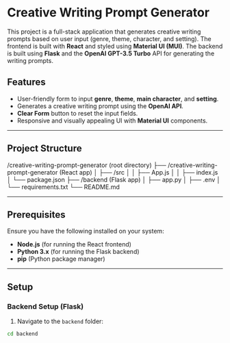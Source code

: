 # Creative Writing Prompt Generator

This project is a full-stack application that generates creative writing prompts based on user input (genre, theme, character, and setting). The frontend is built with **React** and styled using **Material UI (MUI)**. The backend is built using **Flask** and the **OpenAI GPT-3.5 Turbo** API for generating the writing prompts.

## Features
- User-friendly form to input **genre**, **theme**, **main character**, and **setting**.
- Generates a creative writing prompt using the **OpenAI API**.
- **Clear Form** button to reset the input fields.
- Responsive and visually appealing UI with **Material UI** components.

---

## Project Structure

/creative-writing-prompt-generator (root directory) ├── /creative-writing-prompt-generator (React app) │ ├── /src │ │ ├── App.js │ │ ├── index.js │ └── package.json ├── /backend (Flask app) │ ├── app.py │ ├── .env │ └── requirements.txt └── README.md

---

## Prerequisites

Ensure you have the following installed on your system:
- **Node.js** (for running the React frontend)
- **Python 3.x** (for running the Flask backend)
- **pip** (Python package manager)

---

## Setup

### Backend Setup (Flask)
1. Navigate to the `backend` folder:
```bash
cd backend
